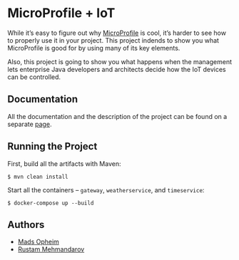 # MicroProfile + IoT

While it’s easy to figure out why [MicroProfile][1] is cool, it’s harder to see how to properly use it in your project. This project indends to show you what MicroProfile is good for by using many of its key elements.

Also, this project is going to show you what happens when the management lets enterprise Java developers and architects decide how the IoT devices can be controlled.

## Documentation
All the documentation and the description of the project can be found on a separate [page][4].

## Running the Project
First, build all the artifacts with Maven:
```
$ mvn clean install
```

Start all the containers – ```gateway```, ```weatherservice```, and ```timeservice```:
```
$ docker-compose up --build
```

## Authors
* [Mads Opheim][2]
* [Rustam Mehmandarov][3]



[1]: https://microprofile.io/
[2]: https://github.com/madsop
[3]: https://github.com/mehmandarov
[4]: /docs/structure.md